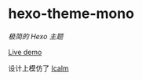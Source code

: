 # hexo-theme-mono

*极简的 Hexo 主题*

[Live demo](https://problem233.github.io/)

设计上模仿了 [Icalm](https://github.com/nameoverflow/hexo-theme-icalm)
